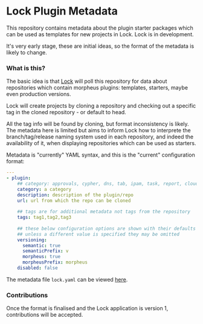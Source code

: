 # Lock Plugin Metadata

This repository contains metadata about the plugin starter packages which can be 
used as templates for new projects in Lock. Lock is in development.

It's very early stage, these are initial ideas, so the format of the metadata is likely to change.

### What is this?

The basic idea is that [Lock](https://github.com/spoonboy-io/lock) will poll this repository for data about repositories
which contain morpheus plugins: templates, starters, maybe even production versions.

Lock will create projects by cloning a repository and checking out a specific tag in the cloned repository - or default to head.

All the tag info will be found by cloning, but format inconsistency is likely. The metadata here is limited but aims to inform Lock how to interprete the branch/tag/release naming system
used in each repository, and indeed the availability of it, when displaying repositories which can be used as starters.

Metadata is "currently" YAML syntax, and this is the "current" configuration format: 

```yaml
---
- plugin:
    ## category: approvals, cypher, dns, tab, ipam, task, report, cloud, or backup
    category: a category
    description: description of the plugin/repo
    url: url from which the repo can be cloned
    
    ## tags are for additional metadata not tags from the repository
    tags: tag1,tag2,tag3
    
    ## these below configuration options are shown with their defaults
    ## unless a different value is specified they may be omitted
    versioning:
      semantic: true 
      semanticPrefix: v
      morpheus: true
      morpheusPrefix: morpheus
    disabled: false
```

The metadata file `lock.yaml` can be viewed [here](https://github.com/spoonboy-io/lock-plugin-metadata/blob/main/lock.yaml). 

### Contributions

Once the format is finalised and the Lock application is version 1, contributions will be accepted.
